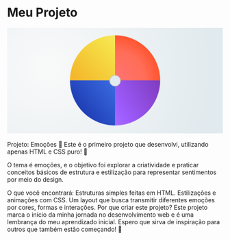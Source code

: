 # Meu Projeto

![Capa do projeto](imagens/capa.png)

Projeto: Emoções 🌟
Este é o primeiro projeto que desenvolvi, utilizando apenas HTML e CSS puro! 🎉

O tema é emoções, e o objetivo foi explorar a criatividade e praticar conceitos básicos de estrutura e estilização para representar sentimentos por meio do design.

O que você encontrará:
Estruturas simples feitas em HTML.
Estilizações e animações com CSS.
Um layout que busca transmitir diferentes emoções por cores, formas e interações.
Por que criar este projeto?
Este projeto marca o início da minha jornada no desenvolvimento web e é uma lembrança do meu aprendizado inicial. Espero que sirva de inspiração para outros que também estão começando! 🚀
